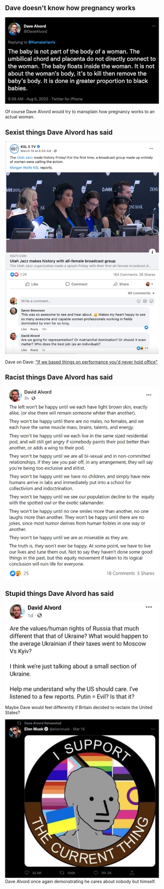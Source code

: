 ## Dave doesn't know how pregnancy works
![davehateswomen2](/docs/assets/img/dave_hates_women_2.jpg)

Of course Dave Alvord would try to mansplain how pregnancy works to an actual woman.

## Sexist things Dave Alvord has said
![davehateswomen](/docs/assets/img/dave_hates_women.jpg)

Dave on Dave: ["If we based things on performance you'd never hold office"](https://twitter.com/NateForUtah/status/1505560480990969863/photo/1)


## Racist things Dave Alvord has said

![racism](/docs/assets/img/dave_alvord_is_a_racist.jpg)

## Stupid things Dave Alvord has said
![davelovesputin](/docs/assets/img/dave_alvord_loves_putin.jpg)
Maybe Dave would feel differently if Britain decided to reclaim the United States?

![daveisanedgelord](/docs/assets/img/dave_is_an_edgelord.jpg)
Dave Alvord once again demonstrating he cares about nobody but himself.